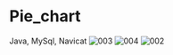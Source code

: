 # Pie_chart
Java, MySql, Navicat
![003](https://user-images.githubusercontent.com/91014957/194775248-8d1ed44c-3bec-43d3-b602-a87b54b4d98e.jpg)
![004](https://user-images.githubusercontent.com/91014957/194775252-1cfaa354-6949-4edd-8763-2a7961d4b1ff.jpg)
![002](https://user-images.githubusercontent.com/91014957/194775255-322572fe-932c-4c97-b749-d523ed01ff50.jpg)
